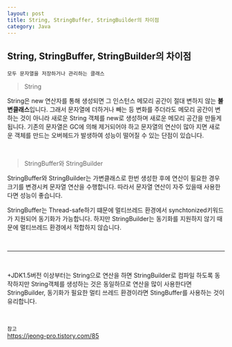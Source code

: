 ```yaml
---
layout: post
title: String, StringBuffer, StringBuilder의 차이점
category: Java
---
```


## String, StringBuffer, StringBuilder의 차이점

`모두 문자열을 저장하거나 관리하는 클래스` 

> String     

String은 new 연산자를 통해 생성되면 그 인스턴스 메모리 공간이 절대 변하지 않는 **불변클래스**입니다. 그래서 문자열에 더하거나 빼는 등 변화를 주더라도 메모리 공간이 변하는 것이 아니라 새로운 String 객체를 new로 생성하며 새로운 메모리 공간을 만들게 됩니다. 기존의 문자열은 GC에 의해 제거되어야 하고 문자열의 연산이 많아 지면 새로운 객체를 만드는 오버헤드가 발생하여 성능이 떨어질 수 있는 단점이 있습니다.

<br>

> StringBuffer와 StringBuilder

StringBuffer와 StringBuilder는 가변클래스로 한번 생성한 후에 연산이 필요한 경우 크기를 변경시켜 문자열 연산을 수행합니다. 따라서 문자열 연산이 자주 있을때 사용한다면 성능이 좋습니다.

StringBuffer는 Thread-safe하기 떄문에 멀티쓰레드 환경에서 synchtonized키워드가 지원되어 동기화가 가능합니다.
하지만 StringBuilder는 동기화를 지원하지 않기 때문에 멀티쓰레드 환경에서 적합하지 않습니다.

<br>
<hr>
<br>

+JDK1.5버전 이상부터는 String으로 연산을 하면 StringBuilder로 컴파일 하도록 동작하지만 String객체를 생성하는 것은 동일하므로 연산을 많이 사용한다면 StringBuilder, 동기화가 필요한 멀티 쓰레드 환경이라면 StingBuffer를 사용하는 것이 유리합니다.

<br>

`참고`   
https://jeong-pro.tistory.com/85 